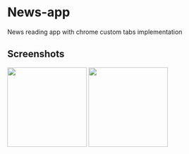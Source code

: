 # News-app
News reading app with chrome custom tabs implementation 

## Screenshots

<img src="https://user-images.githubusercontent.com/102324791/192414194-efcf54f3-ec90-4e2f-8685-035844da12e5.jpg" width="180">
<img src="https://user-images.githubusercontent.com/102324791/192414103-c39e2910-d84b-4fbd-b8e5-0004252f59f7.jpg" width="180">
